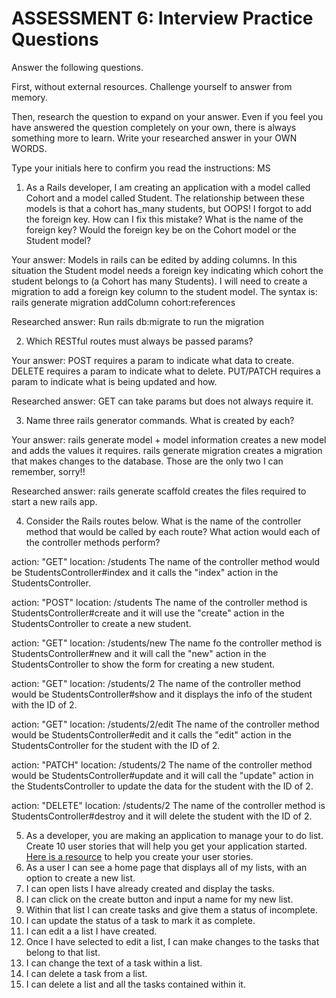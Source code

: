 # ASSESSMENT 6: Interview Practice Questions

Answer the following questions.

First, without external resources. Challenge yourself to answer from memory.

Then, research the question to expand on your answer. Even if you feel you have answered the question completely on your own, there is always something more to learn. Write your researched answer in your OWN WORDS.

Type your initials here to confirm you read the instructions: MS

1. As a Rails developer, I am creating an application with a model called Cohort and a model called Student. The relationship between these models is that a cohort has_many students, but OOPS! I forgot to add the foreign key. How can I fix this mistake? What is the name of the foreign key? Would the foreign key be on the Cohort model or the Student model?

Your answer: Models in rails can be edited by adding columns. In this situation the Student model needs a foreign key indicating which cohort the student belongs to (a Cohort has many Students). I will need to create a migration to add a foreign key column to the student model. The syntax is: rails generate migration addColumn cohort:references

Researched answer: Run rails db:migrate to run the migration

2. Which RESTful routes must always be passed params?

Your answer: POST requires a param to indicate what data to create.
DELETE requires a param to indicate what to delete.
PUT/PATCH requires a param to indicate what is being updated and how.


Researched answer: GET can take params but does not always require it.

3. Name three rails generator commands. What is created by each?

Your answer: rails generate model + model information creates a new model and adds the values it requires. rails generate migration creates a migration that makes changes to the database. Those are the only two I can remember, sorry!!

Researched answer: rails generate scaffold creates the files required to start a new rails app.

4. Consider the Rails routes below. What is the name of the controller method that would be called by each route? What action would each of the controller methods perform?

action: "GET" location: /students
The name of the controller method would be StudentsController#index
and it calls the "index" action in the StudentsController.

action: "POST" location: /students
The name of the controller method is StudentsController#create and it will use the "create" action in the StudentsController to create a new student.

action: "GET" location: /students/new
The name fo the controller method is StudentsController#new and it will call the "new" action in the StudentsController to show the form for creating a new student. 

action: "GET" location: /students/2
The name of the controller method would be StudentsController#show and it displays the info of the student with the ID of 2.

action: "GET" location: /students/2/edit
The name of the controller method would be StudentsController#edit and it calls the "edit" action in the StudentsController for the student with the ID of 2.

action: "PATCH" location: /students/2
The name of the controller method would be StudentsController#update and it will call the "update" action in the StudentsController to update the data for the student with the ID of 2.

action: "DELETE" location: /students/2
The name of the controller method is StudentsController#destroy and it will delete the student with the ID of 2.

5. As a developer, you are making an application to manage your to do list. Create 10 user stories that will help you get your application started. [Here is a resource](https://www.atlassian.com/agile/project-management/user-stories) to help you create your user stories.
1. As a user I can see a home page that displays all of my lists, with an option to create a new list.
2. I can open lists I have already created and display the tasks.
3. I can click on the create button and input a name for my new list.
4. Within that list I can create tasks and give them a status of incomplete.
5. I can update the status of a task to mark it as complete.
6. I can edit a a list I have created.
7. Once I have selected to edit a list, I can make changes to the tasks that belong to that list.
8. I can change the text of a task within a list.
9. I can delete a task from a list.
10. I can delete a list and all the tasks contained within it.